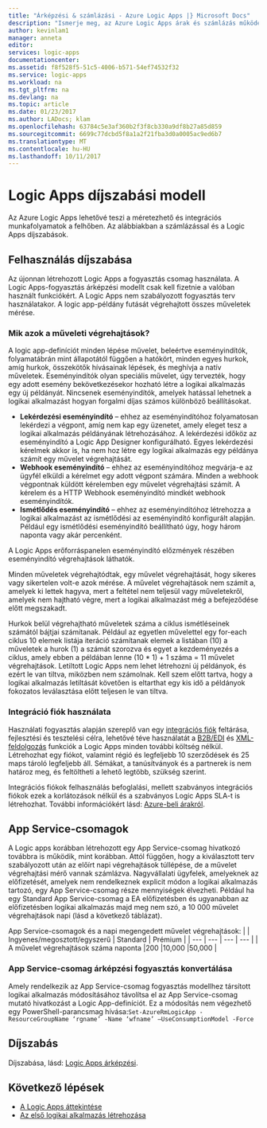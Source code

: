 ```yaml
---
title: "Árképzési & számlázási - Azure Logic Apps |} Microsoft Docs"
description: "Ismerje meg, az Azure Logic Apps árak és számlázás működése."
author: kevinlam1
manager: anneta
editor: 
services: logic-apps
documentationcenter: 
ms.assetid: f8f528f5-51c5-4006-b571-54ef74532f32
ms.service: logic-apps
ms.workload: na
ms.tgt_pltfrm: na
ms.devlang: na
ms.topic: article
ms.date: 01/23/2017
ms.author: LADocs; klam
ms.openlocfilehash: 63784c5e3af360b2f3f8cb330a9df8b27a85d859
ms.sourcegitcommit: 6699c77dcbd5f8a1a2f21fba3d0a0005ac9ed6b7
ms.translationtype: MT
ms.contentlocale: hu-HU
ms.lasthandoff: 10/11/2017
---
```

# <a name="logic-apps-pricing-model"></a>Logic Apps díjszabási modell
Az Azure Logic Apps lehetővé teszi a méretezhető és integrációs munkafolyamatok a felhőben.  Az alábbiakban a számlázással és a Logic Apps díjszabások.
## <a name="consumption-pricing"></a>Felhasználás díjszabása
Az újonnan létrehozott Logic Apps a fogyasztás csomag használata. A Logic Apps-fogyasztás árképzési modellt csak kell fizetnie a valóban használt funkciókért.  A Logic Apps nem szabályozott fogyasztás terv használatakor.
A logic app-példány futását végrehajtott összes műveletek mérése.
### <a name="what-are-action-executions"></a>Mik azok a műveleti végrehajtások?
A logic app-definíciót minden lépése művelet, beleértve eseményindítók, folyamatábrán mint állapotától függően a hatókört, minden egyes hurkok, amíg hurkok, összekötők hívásainak lépések, és meghívja a natív műveletek.
Eseményindítók olyan speciális művelet, úgy tervezték, hogy egy adott esemény bekövetkezésekor hozható létre a logikai alkalmazás egy új példányát.  Nincsenek eseményindítók, amelyek hatással lehetnek a logikai alkalmazást hogyan forgalmi díjas számos különböző beállításokat.
* **Lekérdezési eseményindító** – ehhez az eseményindítóhoz folyamatosan lekérdezi a végpont, amíg nem kap egy üzenetet, amely eleget tesz a logikai alkalmazás példányának létrehozásához.  A lekérdezési időköz az eseményindító a Logic App Designer konfigurálható.  Egyes lekérdezési kérelmek akkor is, ha nem hoz létre egy logikai alkalmazás egy példánya számít egy művelet végrehajtását.
* **Webhook eseményindító** – ehhez az eseményindítóhoz megvárja-e az ügyfél elküldi a kérelmet egy adott végpont számára.  Minden a webhook végpontnak küldött kérelemben egy művelet végrehajtási számít. A kérelem és a HTTP Webhook eseményindító mindkét webhook eseményindítók.
* **Ismétlődés eseményindító** – ehhez az eseményindítóhoz létrehozza a logikai alkalmazást az ismétlődési az eseményindító konfigurált alapján.  Például egy ismétlődési eseményindító beállítható úgy, hogy három naponta vagy akár percenként.

A Logic Apps erőforráspanelen eseményindító előzmények részében eseményindító végrehajtások láthatók.

Minden műveletek végrehajtódtak, egy művelet végrehajtását, hogy sikeres vagy sikertelen volt-e azok mérése.  A művelet végrehajtások nem számít a, amelyek ki lettek hagyva, mert a feltétel nem teljesül vagy műveletekről, amelyek nem hajtható végre, mert a logikai alkalmazást még a befejeződése előtt megszakadt.

Hurkok belül végrehajtható műveletek száma a ciklus ismétléseinek számától bájtjai számítanak.  Például az egyetlen művelettel egy for-each ciklus 10 elemek listája iteráció számítanak elemek a listában (10) a műveletek a hurok (1) a számát szorozva és egyet a kezdeményezés a ciklus, amely ebben a példában lenne (10 * 1) + 1 száma = 11 művelet végrehajtások.
Letiltott Logic Apps nem lehet létrehozni új példányok, és ezért le van tiltva, miközben nem számolnak.  Kell szem előtt tartva, hogy a logikai alkalmazás letiltását követően is eltarthat egy kis idő a példányok fokozatos leválasztása előtt teljesen le van tiltva.
### <a name="integration-account-usage"></a>Integráció fiók használata
Használati fogyasztás alapján szereplő van egy [integrációs fiók](logic-apps-enterprise-integration-create-integration-account.md) feltárása, fejlesztési és tesztelési célra, lehetővé téve használatát a [B2B/EDI](logic-apps-enterprise-integration-b2b.md) és [XML-feldolgozás](logic-apps-enterprise-integration-xml.md) funkciók a Logic Apps minden további költség nélkül. Létrehozhat egy fiókot, valamint régió és legfeljebb 10 szerződések és 25 maps tároló legfeljebb áll. Sémákat, a tanúsítványok és a partnerek is nem határoz meg, és feltöltheti a lehető legtöbb, szükség szerint.

Integrációs fiókok felhasználás befoglalási, mellett szabványos integrációs fiókok ezek a korlátozások nélkül és a szabványos Logic Apps SLA-t is létrehozhat. További információkért lásd: [Azure-beli árakról](https://azure.microsoft.com/pricing/details/logic-apps).

## <a name="app-service-plans"></a>App Service-csomagok
A Logic apps korábban létrehozott egy App Service-csomag hivatkozó továbbra is működik, mint korábban. Attól függően, hogy a kiválasztott terv szabályozott után az előírt napi végrehajtások túllépése, de a művelet végrehajtási mérő vannak számlázva.
Nagyvállalati ügyfelek, amelyeknek az előfizetését, amelyek nem rendelkeznek explicit módon a logikai alkalmazás tartozó, egy App Service-csomag része mennyiségek élvezheti.  Például ha egy Standard App Service-csomag a EA előfizetésben és ugyanabban az előfizetésben logikai alkalmazás majd meg nem szó, a 10 000 művelet végrehajtások napi (lásd a következő táblázat). 

App Service-csomagok és a napi megengedett művelet végrehajtások:
|  | Ingyenes/megosztott/egyszerű | Standard | Prémium |
| --- | --- | --- | --- |
| A művelet végrehajtások száma naponta |200 |10,000 |50,000 |
### <a name="convert-from-app-service-plan-pricing-to-consumption"></a>App Service-csomag árképzési fogyasztás konvertálása
Amely rendelkezik az App Service-csomag fogyasztás modellhez társított logikai alkalmazás módosításához távolítsa el az App Service-csomag mutató hivatkozást a Logic App-definíciót.  Ez a módosítás nem végezhető egy PowerShell-parancsmag hívása:`Set-AzureRmLogicApp -ResourceGroupName ‘rgname’ -Name ‘wfname’ –UseConsumptionModel -Force`
## <a name="pricing"></a>Díjszabás
Díjszabása, lásd: [Logic Apps árképzési](https://azure.microsoft.com/pricing/details/logic-apps).

## <a name="next-steps"></a>Következő lépések
* [A Logic Apps áttekintése][whatis]
* [Az első logikai alkalmazás létrehozása][create]

[pricing]: https://azure.microsoft.com/pricing/details/logic-apps/
[whatis]: logic-apps-what-are-logic-apps.md
[create]: logic-apps-create-a-logic-app.md

